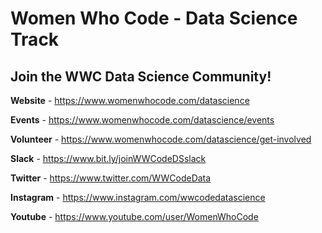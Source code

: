 # Women Who Code - Data Science Track

## Join the WWC Data Science Community!
**Website** - https://www.womenwhocode.com/datascience

**Events** - https://www.womenwhocode.com/datascience/events

**Volunteer** - https://www.womenwhocode.com/datascience/get-involved

**Slack** - https://www.bit.ly/joinWWCodeDSslack

**Twitter** - https://www.twitter.com/WWCodeData

**Instagram** - https://www.instagram.com/wwcodedatascience

**Youtube** - https://www.youtube.com/user/WomenWhoCode
